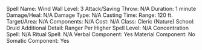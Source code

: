 
Spell Name: Wind Wall
Level: 3
Attack/Saving Throw: N/A
Duration: 1 minute
Damage/Heal: N/A
Damage Type: N/A
Casting Time: 
Range: 120 ft.
Target/Area: N/A
Components: N/A
Cost: N/A
Class: Cleric (Nature)
School:  Druid
Additional Detail:  Ranger
Per Higher Spell Level: N/A
Concentration Spell: N/A
Ritual Spell: N/A
Verbal Component: Yes
Material Component: No
Somatic Component: Yes
